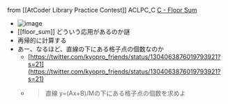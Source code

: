 
from [[AtCoder Library Practice Contest]]
ACLPC_C
[C - Floor Sum](https://atcoder.jp/contests/practice2/tasks/practice2_c)
- ![image](https://gyazo.com/93cb826c504be76e1238ebb8f1dd9e6a/thumb/1000)
- [[floor_sum]] どういう応用があるのか謎
- 再帰的に計算する
- あー、なるほど、直線の下にある格子点の個数なのか
    - [https://twitter.com/kyopro_friends/status/1304063876019793921?s=21](https://twitter.com/kyopro_friends/status/1304063876019793921?s=21)
    - > 直線 y=(Ax+B)/Mの下にある格子点の個数を求めよ
